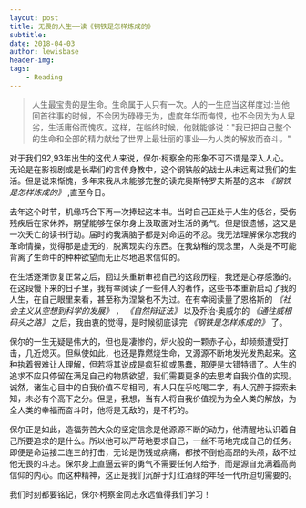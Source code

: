 ```yaml
---
layout: post
title: 无畏的人生——读《钢铁是怎样炼成的》
subtitle:
date: 2018-04-03
author: lewisbase
header-img:
tags: 
    - Reading
---
```

> 人生最宝贵的是生命。生命属于人只有一次。人的一生应当这样度过:当他回首往事的时候，不会因为碌碌无为，虚度年华而悔恨，也不会因为为人卑劣，生活庸俗而愧疚。这样，在临终时候，他就能够说："我已把自己整个的生命和全部的精力献给了世界上最壮丽的事业—为人类的解放而奋斗。"


对于我们92,93年出生的这代人来说，保尔·柯察金的形象不可不谓是深入人心。无论是在影视剧或是长辈们的言传身教中，这个钢铁般的战士从未远离过我们的生活。但是说来惭愧，多年来我从未能够完整的读完奥斯特罗夫斯基的这本 _《钢铁是怎样炼成的》_ ,直至今日。

去年这个时节，机缘巧合下再一次捧起这本书。当时自己正处于人生的低谷，受伤残疾后在家休养，期望能够在保尔身上汲取面对生活的勇气。但是很遗憾，这又是一次夭亡的读书行动。届时的我满脑子都是对命运的不忿。我无法理解保尔忘我的革命情操，觉得那是虚无的，脱离现实的东西。在我幼稚的观念里，人类是不可能背离了生命中的种种欲望而无止尽地追求信仰的。

在生活逐渐恢复正常之后，回过头重新审视自己的这段历程，我还是心存感激的。在这段慢下来的日子里，我有幸阅读了一些伟人的著作，这些书本重新启动了我的人生，在自己眼里来看，甚至称为涅槃也不为过。在有幸阅读量了恩格斯的 _《社会主义从空想到科学的发展》_ ， _《自然辩证法》_ 以及乔治·奥威尔的 _《通往威根码头之路》_ 之后，我由衷的觉得，是时候彻底读完 _《钢铁是怎样炼成的》_ 了。

保尔的一生无疑是伟大的，但也是凄惨的，炉火般的一颗赤子心，却频频遭受打击，几近熄灭。但纵使如此，也还是靠燃烧生命，又源源不断地发光发热起来。这种执着很难让人理解，但若将其说成是疯狂抑或愚蠢，那便是大错特错了。人生的追求不应只停留在满足自己的物质欲望，我们需要更多的去思考自我价值的实现。诚然，诸生心目中的自我价值不尽相同，有人只在乎吃喝二字，有人沉醉于探索未知，未必有个高下之分。但是，我想，当有人将自我价值视为为全人类的解放，为全人类的幸福而奋斗时，他将是无敌的，是不朽的。

保尔正是如此，造福劳苦大众的坚定信念是他源源不断的动力，他清醒地认识着自己所要追求的是什么。所以他可以严苛地要求自己，一丝不苟地完成自己的任务。即便是命运接二连三的打击，无论是伤残或病痛，都按不倒他高昂的头颅，敌不过他无畏的斗志。保尔身上直逼云霄的勇气不需要任何人给予，而是源自充满着高尚信仰的内心。而这种精神，这正是我们沉醉于灯红酒绿的年轻一代所迫切需要的。

我们时刻都要铭记，保尔·柯察金同志永远值得我们学习！